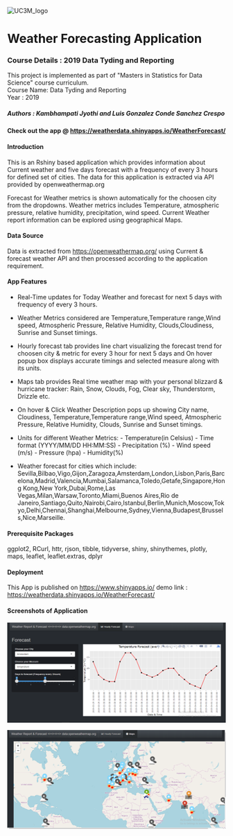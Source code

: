   ![UC3M_logo](https://www.uc3m.es/ss/Satellite?blobcol=urldata&blobkey=id&blobtable=MungoBlobs&blobwhere=1371552353583&ssbinary=true)
                                 
# Weather Forecasting Application


### Course Details : 2019 Data Tyding and Reporting
 This project is implemented as part of "Masters in Statistics for Data Science" course curriculum.  
      Course Name: Data Tyding and Reporting     
      Year  : 2019

##### Authors : Kambhampati Jyothi and Luis Gonzalez Conde Sanchez Crespo

#### Check out the app @ https://weatherdata.shinyapps.io/WeatherForecast/

#### Introduction
   This is an Rshiny based application which provides information about Current weather and five days forecast with a frequency of every 3 hours for defined set of cities. The data for this application is extracted via API provided by openweathermap.org

Forecast for Weather metrics is shown automatically for the choosen city from the dropdowns. Weather metrics includes Temperature, atmospheric pressure, relative humidity, precipitation, wind speed. Current Weather report information can be explored using geographical Maps. 

#### Data Source
Data is extracted from https://openweathermap.org/ using Current & forecast weather API and then processed according to the application requirement.

#### App Features

- Real-Time updates for Today Weather and forecast for next 5 days with frequency of every 3 hours.

- Weather Metrics considered are Temperature,Temperature range,Wind speed, Atmospheric Pressure, Relative Humidity, Clouds,Cloudiness,  Sunrise and Sunset timings.

- Hourly forecast tab provides line chart visualizing the forecast trend for choosen city & metric for every 3 hour for next 5 days and On hover popup box displays accurate timings and selected measure along with its units.

- Maps tab provides Real time weather map with your personal blizzard & hurricane tracker: Rain, Snow, Clouds, Fog, Clear sky,
Thunderstorm, Drizzle etc.

- On hover & Click Weather Description pops up showing City name, Cloudiness, Temperature,Temperature range,Wind speed, Atmospheric Pressure, Relative Humidity, Clouds, Sunrise and Sunset timings.

- Units for different Weather Metrics:
      - Temperature(in Celsius)
      - Time format (YYYY/MM/DD HH:MM:SS)
      - Precipitation (%)
      - Wind speed (m/s)
      - Pressure (hpa)
      - Humidity(%)
   
   
- Weather forecast for cities which include: Sevilla,Bilbao,Vigo,Gijon,Zaragoza,Amsterdam,London,Lisbon,Paris,Barcelona,Madrid,Valencia,Mumbai,Salamanca,Toledo,Getafe,Singapore,Hong Kong,New York,Dubai,Rome,Las Vegas,Milan,Warsaw,Toronto,Miami,Buenos Aires,Rio de Janeiro,Santiago,Quito,Nairobi,Cairo,Istanbul,Berlin,Munich,Moscow,Tokyo,Delhi,Chennai,Shanghai,Melbourne,Sydney,Vienna,Budapest,Brussels,Nice,Marseille.

#### Prerequisite Packages
ggplot2, RCurl, httr, rjson, tibble, tidyverse, shiny, shinythemes, plotly, maps, leaflet, leaflet.extras, dplyr

#### Deployment
This App is published on https://www.shinyapps.io/ 
demo link : https://weatherdata.shinyapps.io/WeatherForecast/

#### Screenshots of Application

![alt text](https://github.com/jyothikambhampati/Datatyding/blob/master/forecast.PNG)

![alt text](https://github.com/jyothikambhampati/Datatyding/blob/master/Maps.PNG)
